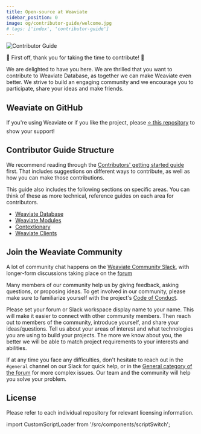```yaml
---
title: Open-source at Weaviate
sidebar_position: 0
image: og/contributor-guide/welcome.jpg
# tags: ['index', 'contributor-guide']
---
```

![Contributor Guide](/img/contributor-guide/Weaviate.jpg)

🎉 First off, thank you for taking the time to contribute! 🎉

We are delighted to have you here. We are thrilled that you want to contribute to Weaviate Database, as together we can make Weaviate even better. We strive to build an engaging community and we encourage you to participate, share your ideas and make friends.

##  Weaviate on GitHub

If you're using Weaviate or if you like the project, please <a href="https://github.com/weaviate/weaviate">⭐ this repository</a>  to show your support!

## Contributor Guide Structure

We recommend reading through the [Contributors' getting started guide](./getting-started/index.md) first. That includes suggestions on different ways to contribute, as well as how you can make those contributions.

This guide also includes the following sections on specific areas. You can think of these as more technical, reference guides on each area for contributors.
- [Weaviate Database](./weaviate-core/index.md)
- [Weaviate Modules](./weaviate-modules/index.md)
- [Contextionary](./contextionary/index.md)
- [Weaviate Clients](./weaviate-clients/index.md)

## Join the Weaviate Community

A lot of community chat happens on the [Weaviate Community Slack](https://weaviate.io/slack), with longer-form discussions taking place on the [forum](https://forum.weaviate.io)

Many members of our community help us by giving feedback, asking questions, or proposing ideas. To get involved in our community, please make sure to familiarize yourself with the project's [Code of Conduct](https://weaviate.io/service/code-of-conduct).

Please set your forum or Slack workspace display name to your name. This will make it easier to connect with other community members. Then reach out to members of the community, introduce yourself, and share your ideas/questions. Tell us about your areas of interest and what technologies you are using to build your projects. The more we know about you, the better we will be able to match project requirements to your interests and abilities.

If at any time you face any difficulties, don't hesitate to reach out in the `#general` channel on our Slack for quick help, or in the [General category of the forum](https://forum.weaviate.io/c/general/4) for more complex issues. Our team and the community will help you solve your problem.

## License

Please refer to each individual repository for relevant licensing information.

import CustomScriptLoader from '/src/components/scriptSwitch';

<CustomScriptLoader/>